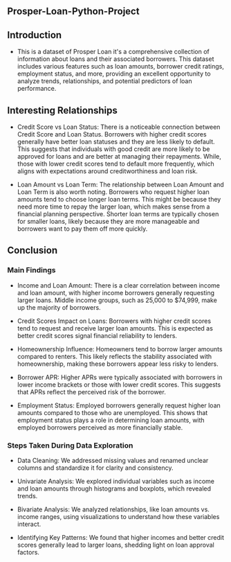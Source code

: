 ## Prosper-Loan-Python-Project

## Introduction
- This is a dataset of Prosper Loan it's a comprehensive collection of information about loans and their associated borrowers. This dataset includes various features such as loan amounts, borrower credit ratings, employment status, and more, providing an excellent opportunity to analyze trends, relationships, and potential predictors of loan performance.



## Interesting Relationships
  
- Credit Score vs Loan Status: There is a noticeable connection between Credit Score and Loan Status. Borrowers with higher credit scores generally have better loan statuses and they are less likely to default. This suggests that individuals with good credit are more likely to be approved for loans and are better at managing their repayments. While, those with lower credit scores tend to default more frequently, which aligns with expectations around creditworthiness and loan risk.

- Loan Amount vs Loan Term: The relationship between Loan Amount and Loan Term is also worth noting. Borrowers who request higher loan amounts tend to choose longer loan terms. This might be because they need more time to repay the larger loan, which makes sense from a financial planning perspective. Shorter loan terms are typically chosen for smaller loans, likely because they are more manageable and borrowers want to pay them off more quickly.


## Conclusion
### Main Findings
- Income and Loan Amount: There is a clear correlation between income and loan amount, with higher income borrowers generally requesting larger loans. Middle income groups, such as 25,000 to $74,999, make up the majority of borrowers.

- Credit Scores Impact on Loans: Borrowers with higher credit scores tend to request and receive larger loan amounts. This is expected as better credit scores signal financial reliability to lenders.

- Homeownership Influence: Homeowners tend to borrow larger amounts compared to renters. This likely reflects the stability associated with homeownership, making these borrowers appear less risky to lenders.

- Borrower APR: Higher APRs were typically associated with borrowers in lower income brackets or those with lower credit scores. This suggests that APRs reflect the perceived risk of the borrower.

- Employment Status: Employed borrowers generally request higher loan amounts compared to those who are unemployed. This shows that employment status plays a role in determining loan amounts, with employed borrowers perceived as more financially stable.




### Steps Taken During Data Exploration
- Data Cleaning: We addressed missing values and renamed unclear columns and standardize it for clarity and consistency.

- Univariate Analysis: We explored individual variables such as income and loan amounts through histograms and boxplots, which revealed trends.

- Bivariate Analysis: We analyzed relationships, like loan amounts vs. income ranges, using visualizations to understand how these variables interact.

- Identifying Key Patterns: We found that higher incomes and better credit scores generally lead to larger loans, shedding light on loan approval factors.

